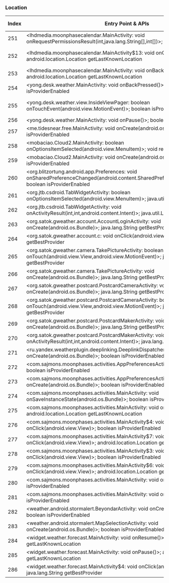 ### Location
| Index | Entry Point & APIs | Screen shot | Resource id | Label |
| ------------- | ------------- | ------------- |-------------|-------------|
| 251 | <lhdmedia.moonphasecalendar.MainActivity: void onRequestPermissionsResult(int,java.lang.String[],int[])>; boolean isProviderEnabled | ![](F:\COSMOS\output\py\Play_win8\Weather\lhdmedia.moonphasecalendar\lhdmedia.moonphasecalendar.MainActivity.png) |  | T |
| 252 | <lhdmedia.moonphasecalendar.MainActivity$13: void onClick(android.view.View)>; android.location.Location getLastKnownLocation | ![](F:\COSMOS\output\py\Play_win8\Weather\lhdmedia.moonphasecalendar\lhdmedia.moonphasecalendar.MainActivity.png) | {'2131427547': <sensitive_component.SensitiveComponent.SensitiveView object at 0x0000012524075550>} | T |
| 253 | <lhdmedia.moonphasecalendar.MainActivity: void onBackPressed()>; android.location.Location getLastKnownLocation | ![](F:\COSMOS\output\py\Play_win8\Weather\lhdmedia.moonphasecalendar\lhdmedia.moonphasecalendar.MainActivity.png) |  | T |
| 254 | <yong.desk.weather.MainActivity: void onBackPressed()>; boolean isProviderEnabled | ![](F:\COSMOS\output\py\Play_win8\Weather\local.weather.forecast.pro\yong.desk.weather.MainActivity.png) |  | T |
| 255 | <yong.desk.weather.view.InsideViewPager: boolean onTouchEvent(android.view.MotionEvent)>; boolean isProviderEnabled | ![](F:\COSMOS\output\py\Play_win8\Weather\local.weather.forecast.pro\yong.desk.weather.MainActivity.png) | {'2131558595': <sensitive_component.SensitiveComponent.SensitiveView object at 0x0000012523EA3128>} | T |
| 256 | <yong.desk.weather.MainActivity: void onPause()>; boolean isProviderEnabled | ![](F:\COSMOS\output\py\Play_win8\Weather\local.weather.forecast.pro\yong.desk.weather.MainActivity.png) |  | T |
| 257 | <me.tidesnear.free.MainActivity: void onCreate(android.os.Bundle)>; boolean isProviderEnabled | ![](F:\COSMOS\output\py\Play_win8\Weather\me.tidesnear.free\me.tidesnear.free.MainActivity.png) |  | |
| 258 | <mobaciao.Cloud2.MainActivity: boolean onOptionsItemSelected(android.view.MenuItem)>; void requestLocationUpdates | ![](F:\COSMOS\output\py\Play_win8\Weather\mobaciao.Cloud2\mobaciao.Cloud2.MainActivity.png) |  | T |
| 259 | <mobaciao.Cloud2.MainActivity: void onCreate(android.os.Bundle)>; boolean isProviderEnabled | ![](F:\COSMOS\output\py\Play_win8\Weather\mobaciao.Cloud2\mobaciao.Cloud2.MainActivity.png) |  | T |
| 260 | <org.blitzortung.android.app.Preferences: void onSharedPreferenceChanged(android.content.SharedPreferences,java.lang.String)>; boolean isProviderEnabled | ![](F:\COSMOS\output\py\Play_win8\Weather\org.blitzortung.android.app\org.blitzortung.android.app.Preferences.png) |  | T |
| 261 | <org.jtb.csdroid.TabWidgetActivity: boolean onOptionsItemSelected(android.view.MenuItem)>; java.util.List getProviders | ![](F:\COSMOS\output\py\Play_win8\Weather\org.jtb.csdroid\org.jtb.csdroid.TabWidgetActivity.png) |  | T |
| 262 | <org.jtb.csdroid.TabWidgetActivity: void onActivityResult(int,int,android.content.Intent)>; java.util.List getProviders | ![](F:\COSMOS\output\py\Play_win8\Weather\org.jtb.csdroid\org.jtb.csdroid.TabWidgetActivity.png) |  | T |
| 263 | <org.satok.gweather.account.AccountLoginActivity: void onCreate(android.os.Bundle)>; java.lang.String getBestProvider | ![](F:\COSMOS\output\py\Play_win8\Weather\org.satok.gweather\org.satok.gweather.account.AccountLoginActivity.png) |  |  |
| 264 | <org.satok.gweather.account.c: void onClick(android.view.View)>; java.lang.String getBestProvider | ![](F:\COSMOS\output\py\Play_win8\Weather\org.satok.gweather\org.satok.gweather.account.AccountLoginActivity.png) |  | |
| 265 | <org.satok.gweather.camera.TakePictureActivity: boolean onTouch(android.view.View,android.view.MotionEvent)>; java.lang.String getBestProvider | ![](F:\COSMOS\output\py\Play_win8\Weather\org.satok.gweather\org.satok.gweather.camera.TakePictureActivity.png) |  | |
| 266 | <org.satok.gweather.camera.TakePictureActivity: void onCreate(android.os.Bundle)>; java.lang.String getBestProvider | ![](F:\COSMOS\output\py\Play_win8\Weather\org.satok.gweather\org.satok.gweather.camera.TakePictureActivity.png) |  | |
| 267 | <org.satok.gweather.postcard.PostcardCameraActivity: void onCreate(android.os.Bundle)>; java.lang.String getBestProvider | ![](F:\COSMOS\output\py\Play_win8\Weather\org.satok.gweather\org.satok.gweather.postcard.PostcardCameraActivity.png) |  | |
| 268 | <org.satok.gweather.postcard.PostcardCameraActivity: boolean onTouch(android.view.View,android.view.MotionEvent)>; java.lang.String getBestProvider | ![](F:\COSMOS\output\py\Play_win8\Weather\org.satok.gweather\org.satok.gweather.postcard.PostcardCameraActivity.png) |  | |
| 269 | <org.satok.gweather.postcard.PostcardMakerActivity: void onCreate(android.os.Bundle)>; java.lang.String getBestProvider | ![](F:\COSMOS\output\py\Play_win8\Weather\org.satok.gweather\org.satok.gweather.postcard.PostcardMakerActivity.png) |  | |
| 270 | <org.satok.gweather.postcard.PostcardMakerActivity: void onActivityResult(int,int,android.content.Intent)>; java.lang.String getBestProvider | ![](F:\COSMOS\output\py\Play_win8\Weather\org.satok.gweather\org.satok.gweather.postcard.PostcardMakerActivity.png) |  | |
| 271 | <ru.yandex.weatherplugin.deeplinking.DeeplinkDispatcherActivity: void onCreate(android.os.Bundle)>; boolean isProviderEnabled | ![](F:\COSMOS\output\py\Play_win8\Weather\ru.yandex.weatherplugin\ru.yandex.weatherplugin.deeplinking.DeeplinkDispatcherActivity.png) |  | T |
| 272 | <com.sajmons.moonphases.activities.AppPreferencesActivity: void onResume()>; boolean isProviderEnabled | ![](F:\COSMOS\output\py\Play_win8\Weather\simon.sander.moonphases\com.sajmons.moonphases.activities.AppPreferencesActivity.png) |  | F |
| 273 | <com.sajmons.moonphases.activities.AppPreferencesActivity: void onCreate(android.os.Bundle)>; boolean isProviderEnabled | ![](F:\COSMOS\output\py\Play_win8\Weather\simon.sander.moonphases\com.sajmons.moonphases.activities.AppPreferencesActivity.png) |  | F |
| 274 | <com.sajmons.moonphases.activities.MainActivity: void onSaveInstanceState(android.os.Bundle)>; boolean isProviderEnabled | ![](F:\COSMOS\output\py\Play_win8\Weather\simon.sander.moonphases\com.sajmons.moonphases.activities.MainActivity.png) |  | F |
| 275 | <com.sajmons.moonphases.activities.MainActivity: void onResume()>; android.location.Location getLastKnownLocation | ![](F:\COSMOS\output\py\Play_win8\Weather\simon.sander.moonphases\com.sajmons.moonphases.activities.MainActivity.png) |  | F |
| 276 | <com.sajmons.moonphases.activities.MainActivity$4: void onClick(android.view.View)>; boolean isProviderEnabled | ![](F:\COSMOS\output\py\Play_win8\Weather\simon.sander.moonphases\com.sajmons.moonphases.activities.MainActivity.png) |  | F |
| 277 | <com.sajmons.moonphases.activities.MainActivity$7: void onClick(android.view.View)>; android.location.Location getLastKnownLocation | ![](F:\COSMOS\output\py\Play_win8\Weather\simon.sander.moonphases\com.sajmons.moonphases.activities.MainActivity.png) |  |F |
| 278 | <com.sajmons.moonphases.activities.MainActivity$3: void onClick(android.view.View)>; boolean isProviderEnabled | ![](F:\COSMOS\output\py\Play_win8\Weather\simon.sander.moonphases\com.sajmons.moonphases.activities.MainActivity.png) |  | F |
| 279 | <com.sajmons.moonphases.activities.MainActivity$6: void onClick(android.view.View)>; android.location.Location getLastKnownLocation | ![](F:\COSMOS\output\py\Play_win8\Weather\simon.sander.moonphases\com.sajmons.moonphases.activities.MainActivity.png) |  | F |
| 280 | <com.sajmons.moonphases.activities.MainActivity: void onBackPressed()>; boolean isProviderEnabled | ![](F:\COSMOS\output\py\Play_win8\Weather\simon.sander.moonphases\com.sajmons.moonphases.activities.MainActivity.png) |  | F |
| 281 | <com.sajmons.moonphases.activities.MainActivity: void onDestroy()>; boolean isProviderEnabled | ![](F:\COSMOS\output\py\Play_win8\Weather\simon.sander.moonphases\com.sajmons.moonphases.activities.MainActivity.png) |  | F |
| 282 | <weather.android.stormalert.BeyondarActivity: void onCreate(android.os.Bundle)>; boolean isProviderEnabled | ![](F:\COSMOS\output\py\Play_win8\Weather\weather.android.stormalert\weather.android.stormalert.BeyondarActivity.png) |  | D |
| 283 | <weather.android.stormalert.MapSelectionActivity: void onCreate(android.os.Bundle)>; boolean isProviderEnabled | ![](F:\COSMOS\output\py\Play_win8\Weather\weather.android.stormalert\weather.android.stormalert.MapSelectionActivity.png) |  |T |
| 284 | <widget.weather.forecast.MainActivity: void onResume()>; android.location.Location getLastKnownLocation | ![](F:\COSMOS\output\py\Play_win8\Weather\widget.weather.forecast\widget.weather.forecast.MainActivity.png) |  | T |
| 285 | <widget.weather.forecast.MainActivity: void onPause()>; android.location.Location getLastKnownLocation | ![](F:\COSMOS\output\py\Play_win8\Weather\widget.weather.forecast\widget.weather.forecast.MainActivity.png) |  | T |
| 286 | <widget.weather.forecast.MainActivity$4: void onClick(android.view.View)>; java.lang.String getBestProvider | ![](F:\COSMOS\output\py\Play_win8\Weather\widget.weather.forecast\widget.weather.forecast.MainActivity.png) |  | T |
